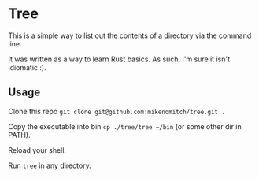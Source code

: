 # Tree

This is a simple way to list out the contents of a directory via the command line.

It was written as a way to learn Rust basics. As such, I'm sure it isn't idiomatic :).

## Usage

Clone this repo `git clone git@github.com:mikenomitch/tree.git .`

Copy the executable into bin `cp ./tree/tree ~/bin` (or some other dir in PATH).

Reload your shell.

Run `tree` in any directory.
